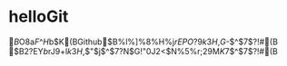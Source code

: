 # helloGit
$B$O$8$a$F$^$H$b$K(BGithub$B%l%]%8%H%j$rEPO?$9$k$3$H$,$G$-$^$7$?!#(B
$B2?EY$b%Q%9%o!<%I$rJ9$+$l$k$3$H$,$"$j$^$7$?$N$G!"0J2<$N%5%$%H$r;29M$K$7$^$7$?!#(B


